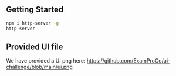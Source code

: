 ## Getting Started

```sh
npm i http-server -g
http-server
```

## Provided UI file

We have provided a UI png here:
https://github.com/ExamProCo/ui-challenge/blob/main/ui.png
